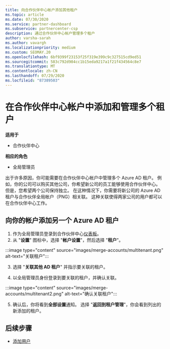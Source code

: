 ```yaml
---
title: 向合作伙伴中心帐户添加其他租户
ms.topic: article
ms.date: 07/30/2020
ms.service: partner-dashboard
ms.subservice: partnercenter-csp
description: 通过合作伙伴中心帐户管理多个租户
author: varsha-sarah
ms.author: vavargh
ms.localizationpriority: medium
ms.custom: SEOMAY.20
ms.openlocfilehash: 6bf9399f23153f25f319e399c9c327515cd9ed51
ms.sourcegitcommit: 583c792d904cc1b15eda9217a1f21f434564c8e7
ms.translationtype: MT
ms.contentlocale: zh-CN
ms.lasthandoff: 07/29/2020
ms.locfileid: "87389503"
---
```

# <a name="add-and-manage-multiple-tenants-in-your-partner-center-account"></a>在合作伙伴中心帐户中添加和管理多个租户

**适用于**

- 合作伙伴中心

**相应的角色**

- 全局管理员

出于许多原因，你可能需要在合作伙伴中心帐户中管理多个 Azure AD 租户。 例如，你的公司可以购买其他公司，你希望新公司的员工能够使用合作伙伴中心。 但是，您希望两个公司保持独立。 在这种情况下，你需要将新公司的 Azure AD 租户与合作伙伴全局帐户（PNG）相关联。 这种关联使得两家公司的用户都可以在合作伙伴中心工作。

## <a name="add-another-azure-ad-tenant-to-your-account"></a>向你的帐户添加另一个 Azure AD 租户

1. 作为全局管理员登录到合作伙伴中心[仪表板](https://partner.microsoft.com/dashboard)。
1. 从 "**设置**" 图标中，选择 "**帐户设置**"，然后选择 "**租户**"。
 
:::image type="content" source="images/merge-accounts/multitenant.png" alt-text="关联租户"::: 

3. 选择 "**关联其他 AD 租户**" 并指示要关联的租户。

1. 以全局管理员身份登录到要关联的租户，并确认关联。 

:::image type="content" source="images/merge-accounts/multitenant2.png" alt-text="确认关联租户"::: 

5. 确认后，你将看到**全部设置**通知。  选择 "**返回到租户管理**"，你会看到列出的新添加的租户。
 
## <a name="next-steps"></a>后续步骤

- [添加用户](create-user-accounts-and-set-permissions.md)
